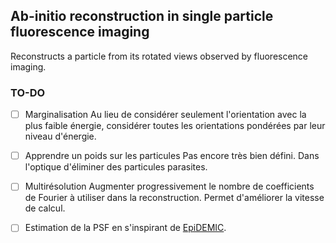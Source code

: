 ## Ab-initio reconstruction in single particle fluorescence imaging

Reconstructs a particle from its rotated views observed by fluorescence imaging.

### TO-DO

- [ ] Marginalisation
Au lieu de considérer seulement l'orientation avec la plus faible énergie, considérer toutes les orientations pondérées par leur niveau d'énergie.

- [ ] Apprendre un poids sur les particules
Pas encore très bien défini. Dans l'optique d'éliminer des particules parasites.

- [ ] Multirésolution
Augmenter progressivement le nombre de coefficients de Fourier à utiliser dans la reconstruction. Permet d'améliorer la vitesse de calcul.

- [ ] Estimation de la PSF en s'inspirant de [EpiDEMIC](https://icy.bioimageanalysis.org/plugin/epidemic/).